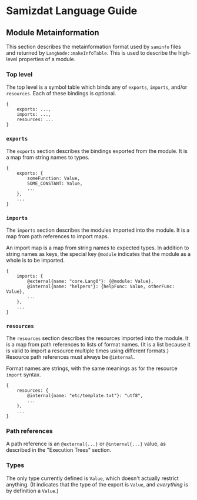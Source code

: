 Samizdat Language Guide
=======================

Module Metainformation
----------------------

This section describes the metainformation format used by `saminfo` files
and returned by `LangNode::makeInfoTable`. This is used to describe the
high-level properties of a module.

### Top level

The top level is a symbol table which binds any of `exports`, `imports`,
and/or `resources`. Each of these bindings is optional.

```
{
    exports: ...,
    imports: ...,
    resources: ...
}
```

### `exports`

The `exports` section describes the bindings exported from the module.
It is a map from string names to types.

```
{
    exports: {
        someFunction: Value,
        SOME_CONSTANT: Value,
        ...
    },
    ...
}
```

### `imports`

The `imports` section describes the modules imported into the module.
It is a map from path references to import maps.

An import map is a map from string names to expected types. In addition to
string names as keys, the special key `@module` indicates that the
module as a whole is to be imported.

```
{
    imports: {
        @external{name: "core.Lang0"}: {@module: Value},
        @internal{name: "helpers"}: {helpFunc: Value, otherFunc: Value},
        ...
    },
    ...
}
```

### `resources`

The `resources` section describes the resources imported into the module.
It is a map from path references to lists of format names. (It is a list
because it is valid to import a resource multiple times using different
formats.) Resource path references must always be `@internal`.

Format names are strings, with the same meanings as for the resource `import`
syntax.

```
{
    resources: {
        @internal{name: "etc/template.txt"}: "utf8",
        ...
    },
    ...
}
```

### Path references

A path reference is an `@external{...}` or `@internal{...}` value, as
described in the "Execution Trees" section.

### Types

The only type currently defined is `Value`, which doesn't actually restrict
anything. (It indicates that the type of the export is `Value`, and
*everything* is by definition a `Value`.)
